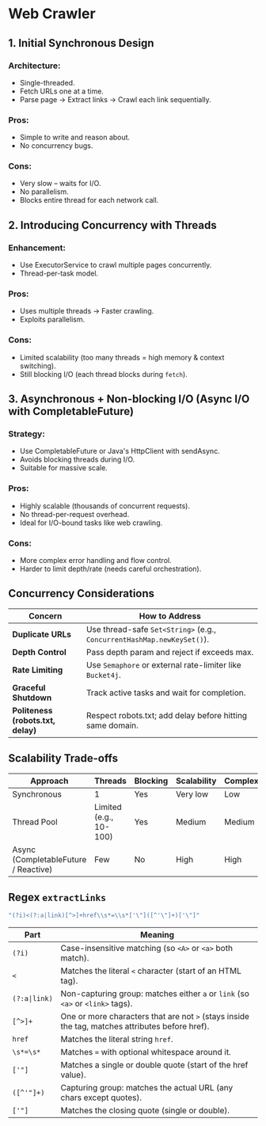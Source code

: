 # Web Crawler 

## 1. Initial Synchronous Design

### Architecture:
- Single-threaded.
- Fetch URLs one at a time.
- Parse page → Extract links → Crawl each link sequentially.

### Pros:
- Simple to write and reason about.
- No concurrency bugs.
### Cons:
- Very slow – waits for I/O.
- No parallelism.
- Blocks entire thread for each network call.

## 2. Introducing Concurrency with Threads

### Enhancement:
- Use ExecutorService to crawl multiple pages concurrently.
- Thread-per-task model.

### Pros:
- Uses multiple threads → Faster crawling.
- Exploits parallelism.

### Cons:
- Limited scalability (too many threads = high memory & context switching).
- Still blocking I/O (each thread blocks during ```fetch```).

## 3. Asynchronous + Non-blocking I/O (Async I/O with CompletableFuture)

### Strategy:
- Use CompletableFuture or Java's HttpClient with sendAsync.
- Avoids blocking threads during I/O.
- Suitable for massive scale.

### Pros:
- Highly scalable (thousands of concurrent requests).
- No thread-per-request overhead.
- Ideal for I/O-bound tasks like web crawling.

### Cons:
- More complex error handling and flow control.
- Harder to limit depth/rate (needs careful orchestration).

## Concurrency Considerations
| Concern                            | How to Address                                                         |
| ---------------------------------- | ---------------------------------------------------------------------- |
| **Duplicate URLs**                 | Use thread-safe `Set<String>` (e.g., `ConcurrentHashMap.newKeySet()`). |
| **Depth Control**                  | Pass depth param and reject if exceeds max.                            |
| **Rate Limiting**                  | Use `Semaphore` or external rate-limiter like `Bucket4j`.              |
| **Graceful Shutdown**              | Track active tasks and wait for completion.                            |
| **Politeness (robots.txt, delay)** | Respect robots.txt; add delay before hitting same domain.              |

## Scalability Trade-offs
| Approach                             | Threads                | Blocking | Scalability | Complexity |
| ------------------------------------ | ---------------------- | -------- | ----------- | ---------- |
| Synchronous                          | 1                      | Yes      | Very low    | Low        |
| Thread Pool                          | Limited (e.g., 10-100) | Yes      | Medium      | Medium     |
| Async (CompletableFuture / Reactive) | Few                    | No       | High        | High       |

## Regex ```extractLinks```

```java
"(?i)<(?:a|link)[^>]+href\\s*=\\s*['\"]([^'\"]+)['\"]"
```

| Part           | Meaning                                                                                      |
|----------------|----------------------------------------------------------------------------------------------|
| `(?i)`         | Case-insensitive matching (so `<A>` or `<a>` both match).                                    |
| `<`            | Matches the literal `<` character (start of an HTML tag).                                    |
| `(?:a\|link)`  | Non-capturing group: matches either `a` or `link` (so `<a>` or `<link>` tags).              |
| `[^>]+`        | One or more characters that are not `>` (stays inside the tag, matches attributes before href).|
| `href`         | Matches the literal string `href`.                                                           |
| `\s*=\s*`      | Matches `=` with optional whitespace around it.                                              |
| `['"]`         | Matches a single or double quote (start of the href value).                                  |
| `([^'"]+)`     | Capturing group: matches the actual URL (any chars except quotes).                           |
| `['"]`         | Matches the closing quote (single or double).                                                |

